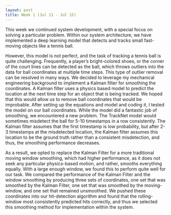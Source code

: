 ```yaml
---
layout: post
title: Week 1 (Jul 11 - Jul 15)
---
```



This week we continued system development, with a special focus on solving a particular problem. Within our system architecture, we have implemented a deep learning model that detects and tracks small fast-moving objects like a tennis ball.

However, this model is not perfect, and the task of tracking a tennis ball is quite challenging. Frequently, a player’s bright-colored shoes, or the corner of the court lines can be detected as the ball, which throws outliers into the data for ball coordinates at multiple time steps. This type of outlier removal can be resolved in many ways. We decided to leverage my mechanical engineering background to implement a Kalman filter for smoothing the coordinates. A Kalman filter uses a physics based model to predict the location at the next time step for an object that is being tracked. We hoped that this would allow us to remove ball coordinates that would be improbable. After setting up the equations and model and coding it, I tested the model on our ball coordinates. While the model did a fantastic job of smoothing, we encountered a new problem. The TrackNet model would sometimes misdetect the ball for 5-10 timestamps in a row consistently. The Kalman filter assumes that the first timestamp is low probability, but after 2-3 timestamps at the misdetected location, the Kalman filter assumes this location to be the ground truth rather than a consistent misdetection, and thus, the smoothing performance decreases.

As a result, we opted to replace the Kalman Filter for a more traditional moving window smoothing, which had higher performance, as it does not seek any particular physics-based motion, and rather, smooths everything equally. With a large enough window, we found this to perform quite well for our task. We compared the performance of the Kalman Filter and the window smoothing by producing three sets of coordinates, one set that was smoothed by the Kalman Filter, one set that was smoothed by the moving-window, and one set that remained unsmoothed. We pushed these coordinates into our hit-detection algorithm and found that the rolling-window most consistently predicted hits correctly, and thus we selected this smoothing method for implementation within the system.
